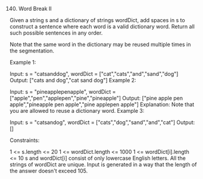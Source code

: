 140. Word Break II

Given a string s and a dictionary of strings wordDict, add spaces in s to construct a sentence where each word is a valid dictionary word. Return all such possible sentences in any order.

Note that the same word in the dictionary may be reused multiple times in the segmentation.

 

Example 1:

Input: s = "catsanddog", wordDict = ["cat","cats","and","sand","dog"]
Output: ["cats and dog","cat sand dog"]
Example 2:

Input: s = "pineapplepenapple", wordDict = ["apple","pen","applepen","pine","pineapple"]
Output: ["pine apple pen apple","pineapple pen apple","pine applepen apple"]
Explanation: Note that you are allowed to reuse a dictionary word.
Example 3:

Input: s = "catsandog", wordDict = ["cats","dog","sand","and","cat"]
Output: []
 

Constraints:

1 <= s.length <= 20
1 <= wordDict.length <= 1000
1 <= wordDict[i].length <= 10
s and wordDict[i] consist of only lowercase English letters.
All the strings of wordDict are unique.
Input is generated in a way that the length of the answer doesn't exceed 105.

